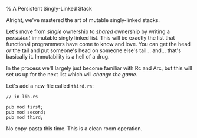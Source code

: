 % A Persistent Singly-Linked Stack

Alright, we've mastered the art of mutable singly-linked stacks.

Let's move from *single* ownership to *shared* ownership by writing a
*persistent* immutable singly linked list. This will be exactly the list
that functional programmers have come to know and love. You can get the
head *or* the tail and put someone's head on someone else's tail...
and... that's basically it. Immutability is a hell of a drug.

In the process we'll largely just become familiar with Rc and Arc, but this
will set us up for the next list which will *change the game*.

Let's add a new file called `third.rs`:

```
// in lib.rs

pub mod first;
pub mod second;
pub mod third;
```

No copy-pasta this time. This is a clean room operation.
